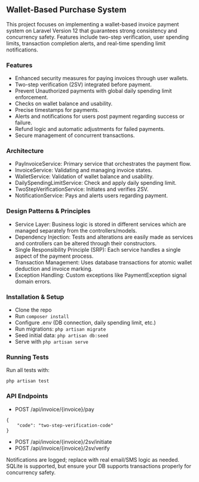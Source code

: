 ## Wallet-Based Purchase System


This project focuses on implementing a wallet-based invoice payment system on Laravel Version 12 that guarantees strong consistency and concurrency safety. Features include two-step verification, user spending limits, transaction completion alerts, and real-time spending limit notifications.

### Features

- Enhanced security measures for paying invoices through user wallets.
- Two-step verification (2SV) integrated before payment.
- Prevent Unauthorized payments with global daily spending limit enforcement.
- Checks on wallet balance and usability.
- Precise timestamps for payments.
- Alerts and notifications for users post payment regarding success or failure.
- Refund logic and automatic adjustments for failed payments.
- Secure management of concurrent transactions.

### Architecture

- PayInvoiceService: Primary service that orchestrates the payment flow.
- InvoiceService: Validating and managing invoice states.
- WalletService: Validation of wallet balance and usability.
- DailySpendingLimitService: Check and apply daily spending limit.
- TwoStepVerificationService: Initiates and verifies 2SV.
- NotificationService: Pays and alerts users regarding payment.

### Design Patterns & Principles

- Service Layer: Business logic is stored in different services which are managed separately from the controllers/models.
- Dependency Injection: Tests and alterations are easily made as services and controllers can be altered through their constructors.
- Single Responsibility Principle (SRP): Each service handles a single aspect of the payment process.
- Transaction Management: Uses database transactions for atomic wallet deduction and invoice marking.
- Exception Handling: Custom exceptions like PaymentException signal domain errors.


### Installation & Setup

- Clone the repo
- Run ```composer install```
- Configure .env (DB connection, daily spending limit, etc.)
- Run migrations: ```php artisan migrate```
- Seed initial data: ```php artisan db:seed```
- Serve with ```php artisan serve```

### Running Tests
Run all tests with:

```php artisan test```


### API Endpoints

- POST /api/invoice/{invoice}/pay
```
{
    "code": "two-step-verification-code"
}
```

- POST /api/invoice/{invoice}/2sv/initiate
- POST /api/invoice/{invoice}/2sv/verify


Notifications are logged; replace with real email/SMS logic as needed.
SQLite is supported, but ensure your DB supports transactions properly for concurrency safety.
